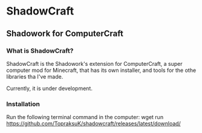 # ShadowCraft
## Shadowork for ComputerCraft
### What is ShadowCraft?
ShadowCraft is the Shadowork's extension for ComputerCraft, a super computer mod for Minecraft, that has its own installer, and tools for the othe libraries tha I've made.

Currently, it is under development.

### Installation
Run the following terminal command in the computer:
wget run https://github.com/TopraksuK/shadowcraft/releases/latest/download/
